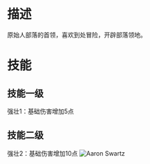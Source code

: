 # 描述
原始人部落的首领，喜欢到处冒险，开辟部落领地。
# 技能
## 技能一级
强壮1：基础伤害增加5点
## 技能二级
强壮2：基础伤害增加10点
![Aaron Swartz](https://raw.githubusercontent.com/miniworldRuman/miniworld-/main/%E5%9B%BE%E9%89%B4/%E8%A7%92%E8%89%B2/%E9%85%8B%E9%95%BF/%E9%85%8B%E9%95%BF.png)
